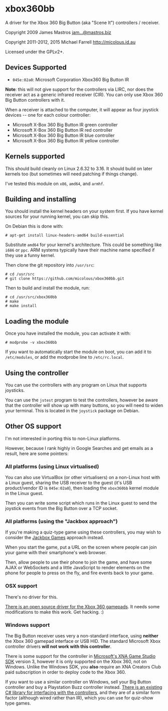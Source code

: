 # xbox360bb #

A driver for the Xbox 360 Big Button (aka "Scene It") controllers / receiver.

Copyright 2009 James Mastros <jam...@mastros.biz>

Copyright 2011-2012, 2015 Michael Farrell <http://micolous.id.au>

Licensed under the GPLv2+.

## Devices Supported ##

 * `045e:02a0`: Microsoft Corporation Xbox360 Big Button IR

**Note**: this will not give support for the controllers via LIRC, nor does the receiver act as a generic infrared receiver (CIR).  You can only use Xbox 360 Big Button controllers with it.

When a receiver is attached to the computer, it will appear as four joystick devices -- one for each colour controller:

 * Microsoft X-Box 360 Big Button IR green controller
 * Microsoft X-Box 360 Big Button IR red controller
 * Microsoft X-Box 360 Big Button IR blue controller
 * Microsoft X-Box 360 Big Button IR yellow controller

## Kernels supported ##

This should build cleanly on Linux 2.6.32 to 3.16.  It should build on later kernels too (but sometimes will need patching if things change).

I've tested this module on `x86`, `amd64`, and `armhf`.

## Building and installing ##

You should install the kernel headers on your system first.  If you have kernel sources for your running kernel, you can skip this.

On Debian this is done with:

	# apt-get install linux-headers-amd64 build-essential

Substitute `amd64` for your kernel's architecture.  This could be something like `i686` or `ppc`.  ARM systems typically have their machine name specified if they use a funny kernel.

Then clone the git repository into `/usr/src`:

	# cd /usr/src
	# git clone https://github.com/micolous/xbox360bb.git

Then to build and install the module, run:

	# cd /usr/src/xbox360bb
	# make
	# make install

## Loading the module ##

Once you have installed the module, you can activate it with:

	# modprobe -v xbox360bb

If you want to automatically start the module on boot, you can add it to `/etc/modules`, or add the modprobe line to `/etc/rc.local`.

## Using the controller ##

You can use the controllers with any program on Linux that supports joysticks.

You can use the `jstest` program to test the controllers, however be aware that the controller will show up with many buttons, so you will need to widen your terminal.  This is located in the `joystick` package on Debian.

## Other OS support ##

I'm not interested in porting this to non-Linux platforms.

However, because I rank highly in Google Searches and get emails as a result, here are some pointers:

### All platforms (using Linux virtualised) ###

You can also use VirtualBox (or other virtualisers) on a non-Linux host with a Linux guest, sharing the USB receiver to the guest (it's USB product/vendor ID is `045e:02a0`), then loading the `xbox360bb` kernel module in the Linux guest.

Then you can write some script which runs in the Linux guest to send the joystick events from the Big Button over a TCP socket.

### All platforms (using the "Jackbox approach") ###

If you're making a quiz-type game using these controllers, you may wish to consider the [Jackbox Games](http://jackboxgames.com/) approach instead.

When you start the game, put a URL on the screen where people can join your game with their smartphone's web browser.

Then, allow people to use their phone to join the game, and have some AJAX or WebSockets and a little JavaScript to render elements on the phone for people to press on the fly, and fire events back to your game.

### OSX support ###

There's no driver for this.

[There is an open source driver for the Xbox 360 gamepads](https://github.com/electric-monk/360Controller).  It needs some modifications to make this work.  Get hacking. :)

### Windows support ###

The Big Button receiver uses very a non-standard interface, using **neither** the Xbox 360 gamepad interface or USB HID.  The standard Microsoft Xbox controller drivers **will not work with this controller**.

There is some support for the controller in [Microsoft's XNA Game Studio SDK](http://xbox.create.msdn.com/en-US/) version 3, however it is only supported on the Xbox 360, not on Windows.  Unlike the Windows SDK, you **also** require an XNA Creators Club paid subscription in order to deploy code to the Xbox 360.

If you want to use a similar controller on Windows, sell your Big Button controller and buy a Playstation Buzz controller instead.  [There is an existing C# library for interfacing with the controllers](https://github.com/bbeardsley/BuzzIO), and they are of a similar form factor (although wired rather than IR), which you can use for quiz-show type games.

